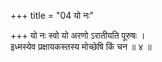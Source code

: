 +++
title = "04 यो नः"

+++
यो नः स्वो यो अरणो ऽरातीयति पूरुषः ।  
इध्मस्येव प्रक्षायकस्तस्य मोच्छेषि किं चन ॥ ४ ॥